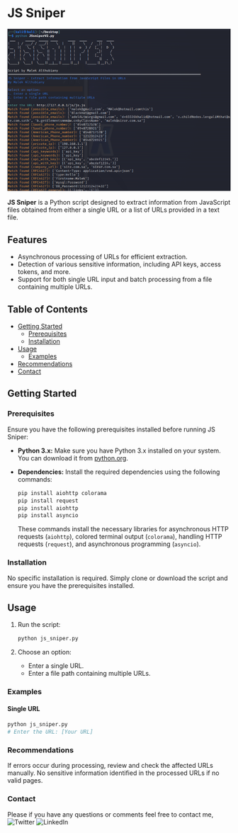# JS Sniper

![JS Sniper Logo](Screenshot_2.png)

**JS Sniper** is a Python script designed to extract information from JavaScript files obtained from either a single URL or a list of URLs provided in a text file.

## Features

- Asynchronous processing of URLs for efficient extraction.
- Detection of various sensitive information, including API keys, access tokens, and more.
- Support for both single URL input and batch processing from a file containing multiple URLs.

## Table of Contents

- [Getting Started](#getting-started)
  - [Prerequisites](#prerequisites)
  - [Installation](#installation)
- [Usage](#usage)
  - [Examples](#examples)
- [Recommendations](#recommendations)
- [Contact](#Contact)

## Getting Started

### Prerequisites

Ensure you have the following prerequisites installed before running JS Sniper:

- **Python 3.x:** Make sure you have Python 3.x installed on your system. You can download it from [python.org](https://www.python.org/downloads/).

- **Dependencies:** Install the required dependencies using the following commands:

    ```bash
    pip install aiohttp colorama
    pip install request
    pip install aiohttp
    pip install asyncio
    ```

    These commands install the necessary libraries for asynchronous HTTP requests (`aiohttp`), colored terminal output (`colorama`), handling HTTP requests (`request`), and asynchronous programming (`asyncio`).

### Installation

No specific installation is required. Simply clone or download the script and ensure you have the prerequisites installed.

## Usage

1. Run the script:

    ```bash
    python js_sniper.py
    ```

2. Choose an option:
    - Enter a single URL.
    - Enter a file path containing multiple URLs.

### Examples

#### Single URL

```bash
python js_sniper.py
# Enter the URL: [Your URL]
```

### Recommendations
If errors occur during processing, review and check the affected URLs manually.
No sensitive information identified in the processed URLs if no valid pages.

### Contact
Please if you have any questions or comments feel free to contact me, 
![Twitter](https://twitter.com/perhapsmalek)
![LinkedIn](https://www.linkedin.com/in/malek-althubiany-b82b65197/)



